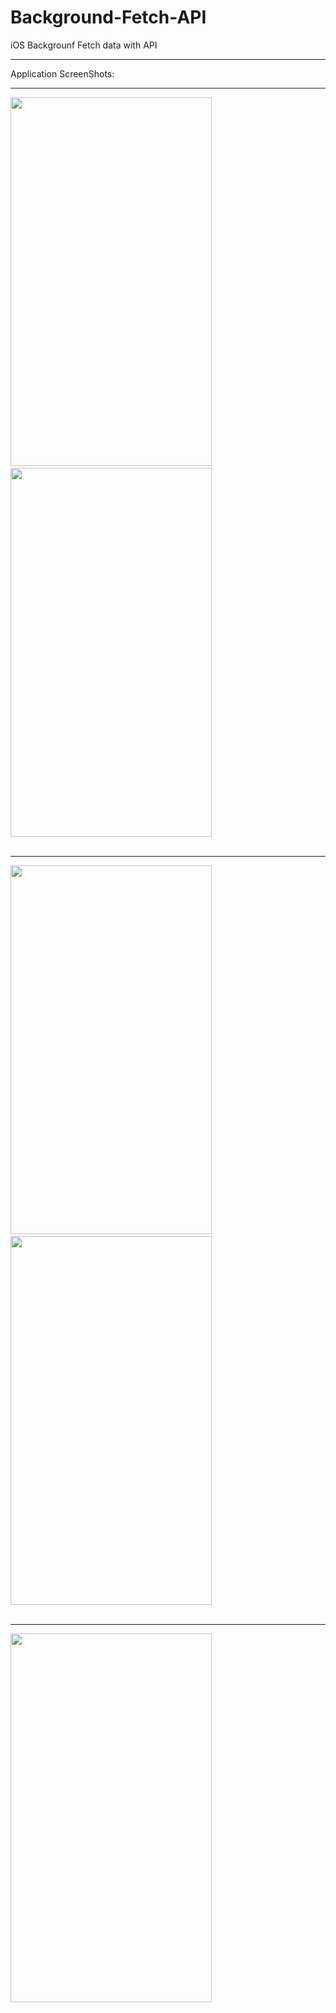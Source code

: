 Background-Fetch-API
====================

iOS Backgrounf Fetch data with API


<hr>
Application ScreenShots:
<hr>
<img src="https://github.com/ArslanBilal/Background-Fetch-API/raw/master/Images/img1.png" height="590" width="322">&nbsp;&nbsp;
<img src="https://github.com/ArslanBilal/Background-Fetch-API/raw/master/Images/img2.png" height="590" width="322"><br><br>
<hr>
<img src="https://github.com/ArslanBilal/Background-Fetch-API/raw/master/Images/img3.png" height="590" width="322">&nbsp;&nbsp;
<img src="https://github.com/ArslanBilal/Background-Fetch-API/raw/master/Images/img4.png" height="590" width="322"><br><br>
<hr>
<img src="https://github.com/ArslanBilal/Background-Fetch-API/raw/master/Images/img5.png" height="590" width="322">&nbsp;&nbsp;
